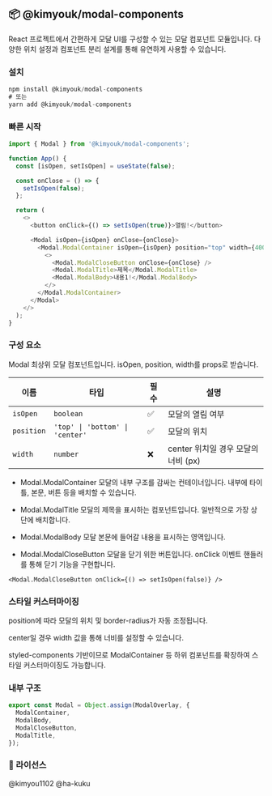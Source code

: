 ## 📦 @kimyouk/modal-components

React 프로젝트에서 간편하게 모달 UI를 구성할 수 있는 모달 컴포넌트 모듈입니다.
다양한 위치 설정과 컴포넌트 분리 설계를 통해 유연하게 사용할 수 있습니다.

### 설치

```TypeScript
npm install @kimyouk/modal-components
# 또는
yarn add @kimyouk/modal-components
```

### 빠른 시작

```TypeScript
import { Modal } from '@kimyouk/modal-components';

function App() {
  const [isOpen, setIsOpen] = useState(false);

  const onClose = () => {
    setIsOpen(false);
  };

  return (
    <>
      <button onClick={() => setIsOpen(true)}>열림!</button>

      <Modal isOpen={isOpen} onClose={onClose}>
        <Modal.ModalContainer isOpen={isOpen} position="top" width={400}>
          <>
            <Modal.ModalCloseButton onClose={onClose} />
            <Modal.ModalTitle>제목</Modal.ModalTitle>
            <Modal.ModalBody>내용1!</Modal.ModalBody>
          </>
        </Modal.ModalContainer>
      </Modal>
    </>
  );
}
```

### 구성 요소

Modal
최상위 모달 컴포넌트입니다. isOpen, position, width를 props로 받습니다.

| 이름       | 타입                            | 필수 | 설명                                |
| ---------- | ------------------------------- | ---- | ----------------------------------- |
| `isOpen`   | `boolean`                       | ✅   | 모달의 열림 여부                    |
| `position` | `'top' \| 'bottom' \| 'center'` | ✅   | 모달의 위치                         |
| `width`    | `number`                        | ❌   | center 위치일 경우 모달의 너비 (px) |

- Modal.ModalContainer
  모달의 내부 구조를 감싸는 컨테이너입니다. 내부에 타이틀, 본문, 버튼 등을 배치할 수 있습니다.

- Modal.ModalTitle
  모달의 제목을 표시하는 컴포넌트입니다. 일반적으로 가장 상단에 배치합니다.

- Modal.ModalBody
  모달 본문에 들어갈 내용을 표시하는 영역입니다.

- Modal.ModalCloseButton
  모달을 닫기 위한 버튼입니다. onClick 이벤트 핸들러를 통해 닫기 기능을 구현합니다.

```tsx
<Modal.ModalCloseButton onClick={() => setIsOpen(false)} />
```

### 스타일 커스터마이징

position에 따라 모달의 위치 및 border-radius가 자동 조정됩니다.

center일 경우 width 값을 통해 너비를 설정할 수 있습니다.

styled-components 기반이므로 ModalContainer 등 하위 컴포넌트를 확장하여 스타일 커스터마이징도 가능합니다.

### 내부 구조

```TypeScript
export const Modal = Object.assign(ModalOverlay, {
  ModalContainer,
  ModalBody,
  ModalCloseButton,
  ModalTitle,
});
```

### 📝 라이선스

@kimyou1102 @ha-kuku
